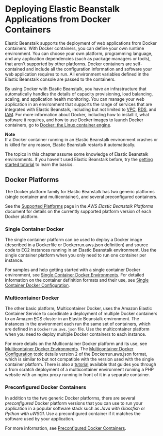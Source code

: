# Deploying Elastic Beanstalk Applications from Docker Containers<a name="create_deploy_docker"></a>

Elastic Beanstalk supports the deployment of web applications from Docker containers\. With Docker containers, you can define your own runtime environment\. You can choose your own platform, programming language, and any application dependencies \(such as package managers or tools\), that aren't supported by other platforms\. Docker containers are self\-contained and include all the configuration information and software your web application requires to run\. All environment variables defined in the Elastic Beanstalk console are passed to the containers\. 

By using Docker with Elastic Beanstalk, you have an infrastructure that automatically handles the details of capacity provisioning, load balancing, scaling, and application health monitoring\. You can manage your web application in an environment that supports the range of services that are integrated with Elastic Beanstalk, including but not limited to [VPC](https://docs.aws.amazon.com/vpc/latest/userguide/VPC_Introduction.html), [RDS](https://docs.aws.amazon.com/AmazonRDS/latest/UserGuide/Welcome.html), and [IAM](https://docs.aws.amazon.com/IAM/latest/UserGuide/IAM_Introduction.html)\. For more information about Docker, including how to install it, what software it requires, and how to use Docker images to launch Docker containers, go to [Docker: the Linux container engine](http://www.docker.io)\.

**Note**  
If a Docker container running in an Elastic Beanstalk environment crashes or is killed for any reason, Elastic Beanstalk restarts it automatically\.

The topics in this chapter assume some knowledge of Elastic Beanstalk environments\. If you haven't used Elastic Beanstalk before, try the [getting started tutorial](GettingStarted.md) to learn the basics\.

## Docker Platforms<a name="docker-platform"></a>

The Docker platform family for Elastic Beanstalk has two generic platforms \(single container and multicontainer\), and several preconfigured containers\.

See the [Supported Platforms](https://docs.aws.amazon.com/elasticbeanstalk/latest/platforms/platforms-supported.html#platforms-supported.docker) page in the *AWS Elastic Beanstalk Platforms* document for details on the currently supported platform version of each Docker platform\.

### Single Container Docker<a name="docker-platform-single"></a>

The single container platform can be used to deploy a Docker image \(described in a Dockerfile or Dockerrun\.aws\.json definition\) and source code to EC2 instances running in an Elastic Beanstalk environment\. Use the single container platform when you only need to run one container per instance\.

For samples and help getting started with a single container Docker environment, see [Single Container Docker Environments](single-container-docker.md)\. For detailed information on the container definition formats and their use, see [Single Container Docker Configuration](single-container-docker-configuration.md)\.

### Multicontainer Docker<a name="docker-platform-multi"></a>

The other basic platform, Multicontainer Docker, uses the Amazon Elastic Container Service to coordinate a deployment of multiple Docker containers to an Amazon ECS cluster in an Elastic Beanstalk environment\. The instances in the environment each run the same set of containers, which are defined in a `Dockerrun.aws.json` file\. Use the multicontainer platform when you need to deploy multiple Docker containers to each instance\.

For more details on the Multicontainer Docker platform and its use, see [Multicontainer Docker Environments](create_deploy_docker_ecs.md)\. The [Multicontainer Docker Configuration](create_deploy_docker_v2config.md) topic details version 2 of the Dockerrun\.aws\.json format, which is similar to but not compatible with the version used with the single container platform\. There is also a [tutorial](create_deploy_docker_ecstutorial.md) available that guides you through a from scratch deployment of a multicontainer environment running a PHP website with an nginx proxy running in front of it in a separate container\.

### Preconfigured Docker Containers<a name="docker-platform-preconfigured"></a>

In addition to the two generic Docker platforms, there are several *preconfigured* Docker platform versions that you can use to run your application in a popular software stack such as *Java with Glassfish* or *Python with uWSGI*\. Use a preconfigured container if it matches the software used by your application\.

For more information, see [Preconfigured Docker Containers](create_deploy_dockerpreconfig.md)\.
